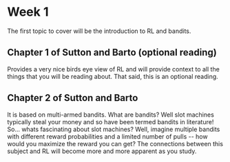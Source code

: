 # Week 1

The first topic to cover will be the introduction to RL and bandits.

## Chapter 1 of Sutton and Barto (optional reading)

Provides a very nice birds eye view of RL and will provide context to all the things that you will be reading about. That said, this is an optional reading.

## Chapter 2 of Sutton and Barto

It is based on multi-armed bandits. What are bandits? Well slot machines typically steal your money and so have been termed bandits in literature!
So... whats fascinating about slot machines? Well, imagine multiple bandits with different reward probabilities and a limited number of pulls -- how would you maximize the reward you can get?
The connections between this subject and RL will become more and more apparent as you study.
